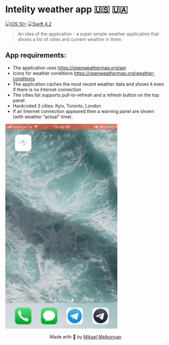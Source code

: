 # Intelity weather app 🇺🇸 🇺🇦

[![iOS 10+](https://img.shields.io/badge/iOS-10%2B-green.svg)](https://github.com/MikaelMelkonyan/Intelity)
[![Swift 4.2](https://img.shields.io/badge/Swift-4.2-orange.svg)](https://github.com/MikaelMelkonyan/Intelity)


>An idea of the application - a super simple weather application that shows a list of cities and current weather in them.

## App requirements:
- The application uses https://openweathermap.org/api
- Icons for weather conditions https://openweathermap.org/weather-conditions 
- The application caches the most recent weather data and shows it even if there is no Internet connection
- The cities list supports pull-to-refresh and a refresh button on the top panel
- Hardcoded 3 cities: Kyiv, Toronto, London
- If an Internet connection appeared then a warning panel are shown (with weather “actual” time).

![](video.gif)

<p align="center">
Made with 🖤 by <a href="https://github.com/MikaelMelkonyan">Mikael Melkonyan</a>
</p>
